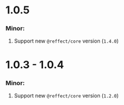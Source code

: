 # 1.0.5

### Minor:

1. Support new `@reffect/core` version (`1.4.0`)

# 1.0.3 - 1.0.4

### Minor:

1. Support new `@reffect/core` version (`1.2.0`)
